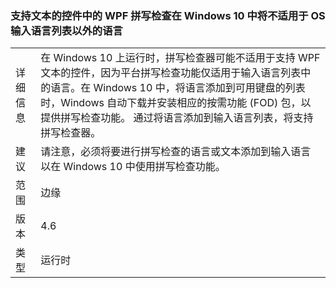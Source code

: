 ### <a name="wpf-spell-checking-in-text-enabled-controls-will-not-work-in-windows-10-for-languages-not-in-the-oss-input-language-list"></a>支持文本的控件中的 WPF 拼写检查在 Windows 10 中将不适用于 OS 输入语言列表以外的语言

|   |   |
|---|---|
|详细信息|在 Windows 10 上运行时，拼写检查器可能不适用于支持 WPF 文本的控件，因为平台拼写检查功能仅适用于输入语言列表中的语言。在 Windows 10 中，将语言添加到可用键盘的列表时，Windows 自动下载并安装相应的按需功能 (FOD) 包，以提供拼写检查功能。 通过将语言添加到输入语言列表，将支持拼写检查器。|
|建议|请注意，必须将要进行拼写检查的语言或文本添加到输入语言以在 Windows 10 中使用拼写检查功能。|
|范围|边缘|
|版本|4.6|
|类型|运行时|

